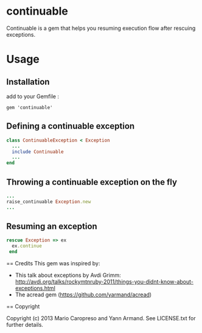 # continuable

Continuable is a gem that helps you resuming execution flow after rescuing exceptions.

# Usage

## Installation
add to your Gemfile :

    gem 'continuable'

## Defining a continuable exception

```ruby
class ContinuableException < Exception
  ...
  include Continuable
  ...
end
```

## Throwing a continuable exception on the fly

```ruby
...
raise_continuable Exception.new
...
```

## Resuming an exception
```ruby
rescue Exception => ex
  ex.continue
 end
```

== Credits
This gem was inspired by:

- This talk about exceptions by Avdi Grimm: http://avdi.org/talks/rockymtnruby-2011/things-you-didnt-know-about-exceptions.html
- The acread gem (https://github.com/yarmand/acread)

== Copyright

Copyright (c) 2013 Mario Caropreso and Yann Armand. See LICENSE.txt for
further details.
